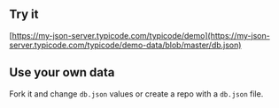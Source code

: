 ## Try it

[https://my-json-server.typicode.com/typicode/demo](https://my-json-server.typicode.com/typicode/demo-data/blob/master/db.json)

## Use your own data

Fork it and change `db.json` values or create a repo with a `db.json` file.
